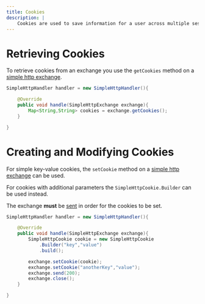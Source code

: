 ```yaml
---
title: Cookies
description: |
    Cookies are used to save information for a user across multiple sessions.
---
```


# Retrieving Cookies

To retrieve cookies from an exchange you use the `getCookies` method on a [simple http exchange](https://github.com/Ktt-Development/simplehttpserver/blob/main/docs/exchange/simple-http-exchange.md).

```java
SimpleHttpHandler handler = new SimpleHttpHandler(){

    @Override
    public void handle(SimpleHttpExchange exchange){
        Map<String,String> cookies = exchange.getCookies();
    }

}
```

# Creating and Modifying Cookies

For simple key-value cookies, the `setCookie` method on a [simple http exchange](https://github.com/Ktt-Development/simplehttpserver/blob/main/docs/exchange/simple-http-exchange.md) can be used.

For cookies with additional parameters the `SimpleHttpCookie.Builder` can be used instead.

The exchange **must** be [sent](https://github.com/Ktt-Development/simplehttpserver/blob/main/docs/exchange/simple-http-exchange#sending-data.md) in order for the cookies to be set.

```java
SimpleHttpHandler handler = new SimpleHttpHandler(){

    @Override
    public void handle(SimpleHttpExchange exchange){
        SimpleHttpCookie cookie = new SimpleHttpCookie
            .Builder("key","value")
            .build();

        exchange.setCookie(cookie);
        exchange.setCookie("anotherKey","value");
        exchange.send(200);
        exchange.close();
    }

}
```